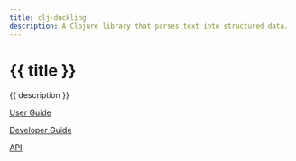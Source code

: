 ```yaml
---
title: clj-duckling
description: A Clojure library that parses text into structured data.
---
```

<h1> {{ title }} </h1>
<p> {{ description }} </p>


<a href="UserGuide.html">User Guide</a> 

<a href="DeveloperGuide.html">Developer Guide</a> 

<a href="api/index.html">API</a> 
